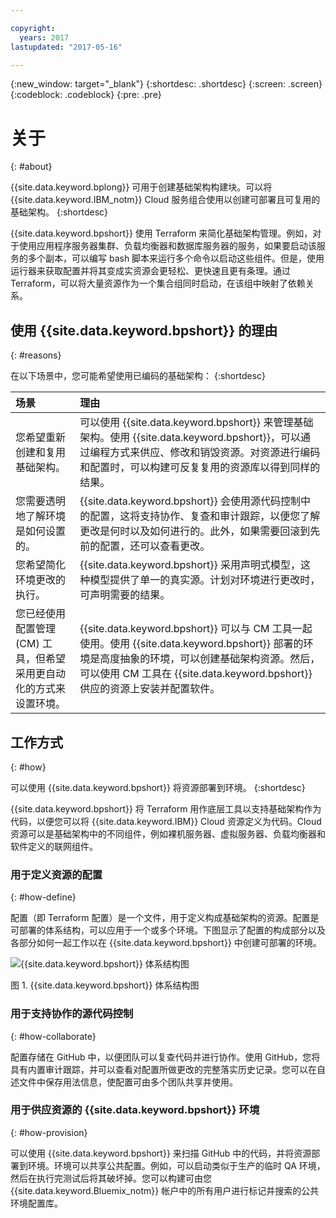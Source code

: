 ```yaml
---

copyright:
  years: 2017
lastupdated: "2017-05-16"

---
```


{:new_window: target="_blank"}
{:shortdesc: .shortdesc}
{:screen: .screen}
{:codeblock: .codeblock}
{:pre: .pre}

# 关于
{: #about}

{{site.data.keyword.bplong}} 可用于创建基础架构构建块。可以将 {{site.data.keyword.IBM_notm}} Cloud 服务组合使用以创建可部署且可复用的基础架构。
{:shortdesc}

{{site.data.keyword.bpshort}} 使用 Terraform 来简化基础架构管理。例如，对于使用应用程序服务器集群、负载均衡器和数据库服务器的服务，如果要启动该服务的多个副本，可以编写 bash 脚本来运行多个命令以启动这些组件。但是，使用运行器来获取配置并将其变成实资源会更轻松、更快速且更有条理。通过 Terraform，可以将大量资源作为一个集合组同时启动，在该组中映射了依赖关系。 

## 使用 {{site.data.keyword.bpshort}} 的理由
{: #reasons}

在以下场景中，您可能希望使用已编码的基础架构：
{:shortdesc}

| 场景     | 理由    |
| :------------- | :------------- |
| 您希望重新创建和复用基础架构。 | 可以使用 {{site.data.keyword.bpshort}} 来管理基础架构。使用 {{site.data.keyword.bpshort}}，可以通过编程方式来供应、修改和销毁资源。对资源进行编码和配置时，可以构建可反复复用的资源库以得到同样的结果。|
| 您需要透明地了解环境是如何设置的。 | {{site.data.keyword.bpshort}} 会使用源代码控制中的配置，这将支持协作、复查和审计跟踪，以便您了解更改是何时以及如何进行的。此外，如果需要回滚到先前的配置，还可以查看更改。 |
| 您希望简化环境更改的执行。 | {{site.data.keyword.bpshort}} 采用声明式模型，这种模型提供了单一的真实源。计划对环境进行更改时，可声明需要的结果。 |
| 您已经使用配置管理 (CM) 工具，但希望采用更自动化的方式来设置环境。 | {{site.data.keyword.bpshort}} 可以与 CM 工具一起使用。使用 {{site.data.keyword.bpshort}} 部署的环境是高度抽象的环境，可以创建基础架构资源。然后，可以使用 CM 工具在 {{site.data.keyword.bpshort}} 供应的资源上安装并配置软件。  
  
## 工作方式
{: #how}

可以使用 {{site.data.keyword.bpshort}} 将资源部署到环境。
{:shortdesc}

{{site.data.keyword.bpshort}} 将 Terraform 用作底层工具以支持基础架构作为代码，以便您可以将 {{site.data.keyword.IBM}} Cloud 资源定义为代码。Cloud 资源可以是基础架构中的不同组件，例如裸机服务器、虚拟服务器、负载均衡器和软件定义的联网组件。 

### 用于定义资源的配置
{: #how-define}

配置（即 Terraform 配置）是一个文件，用于定义构成基础架构的资源。配置是可部署的体系结构，可以应用于一个或多个环境。下图显示了配置的构成部分以及各部分如何一起工作以在 {{site.data.keyword.bpshort}} 中创建可部署的环境。


![{{site.data.keyword.bpshort}} 体系结构图](/images/anatomy_of_a_schematic.png)

图 1. {{site.data.keyword.bpshort}} 体系结构图

### 用于支持协作的源代码控制
{: #how-collaborate}

配置存储在 GitHub 中，以便团队可以复查代码并进行协作。使用 GitHub，您将具有内置审计跟踪，并可以查看对配置所做更改的完整落实历史记录。您可以在自述文件中保存用法信息，使配置可由多个团队共享并使用。

### 用于供应资源的 {{site.data.keyword.bpshort}} 环境
{: #how-provision}

可以使用 {{site.data.keyword.bpshort}} 来扫描 GitHub 中的代码，并将资源部署到环境。环境可以共享公共配置。例如，可以启动类似于生产的临时 QA 环境，然后在执行完测试后将其破坏掉。您可以构建可由您 {{site.data.keyword.Bluemix_notm}} 帐户中的所有用户进行标记并搜索的公共环境配置库。
